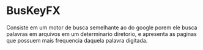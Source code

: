 # BusKeyFX
Consiste em um motor de busca semelhante ao do google porem ele busca palavras em arquivos em um determinario diretorio, e apresenta as paginas que possuem mais frequencia daquela palavra digitada.
